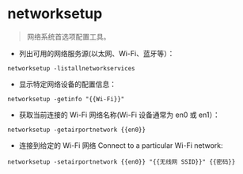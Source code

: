 # networksetup

> 网络系统首选项配置工具。

- 列出可用的网络服务源(以太网、Wi-Fi、蓝牙等）：

`networksetup -listallnetworkservices`

- 显示特定网络设备的配置信息：

`networksetup -getinfo "{{Wi-Fi}}"`

- 获取当前连接的 Wi-Fi 网络名称(Wi-Fi 设备通常为 en0 或 en1）：

`networksetup -getairportnetwork {{en0}}`

- 连接到给定的 Wi-Fi 网络 Connect to a particular Wi-Fi network:

`networksetup -setairportnetwork {{en0}} "{{无线网 SSID}}" {{密码}}`
